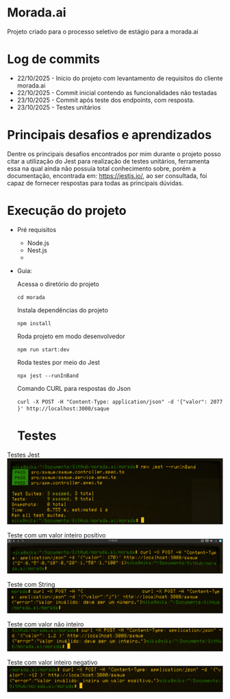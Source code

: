 # Morada.ai
 Projeto criado para o processo seletivo de estágio para a morada.ai

 # Log de commits

 - 22/10/2025 - Início do projeto com levantamento de requisitos do cliente morada.ai
 - 22/10/2025 - Commit inicial contendo as funcionalidades não testadas
 - 23/10/2025 - Commit após teste dos endpoints, com resposta.
 - 23/10/2025 - Testes unitários 

 # Principais desafios e aprendizados

 Dentre os principais desafios encontrados por mim durante o projeto posso citar a utilização do Jest para realização de testes unitários, ferramenta essa na qual ainda não possuía total conhecimento sobre, porém a documentação, encontrada em: https://jestjs.io/, ao ser consultada, foi capaz de fornecer respostas para todas as principais dúvidas. 

 # Execução do projeto 

 - Pré requisitos
   - Node.js
   - Nest.js
   - 
 - Guia:
 
   Acessa o diretório do projeto
   ```
   cd morada
   ```
   Instala dependências do projeto
   ```
   npm install
   ```
   Roda projeto em modo desenvolvedor
   ```
   npm run start:dev
   ```

   Roda testes por meio do Jest 
   ```
   npx jest --runInBand
   ```
   Comando CURL para respostas do Json
   ```
   curl -X POST -H "Content-Type: application/json" -d '{"valor": 2077 }' http://localhost:3000/saque
   ```

   


   # Testes
   
  Testes Jest
  ![Testes](Imagens/testes.png)
  
  Teste com um valor inteiro positivo
  ![Testes](Imagens/170.png)
  
  Teste com String
  ![String](Imagens/jota.png)

  Teste com valor não inteiro
  ![Testes](Imagens/1,2.png)
  
  Teste com valor inteiro negativo
    ![Testes](Imagens/12.png)

  
  



   
 
